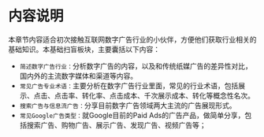 # 内容说明

本章节内容适合初次接触互联网数字广告行业的小伙伴，方便他们获取行业相关的基础知识。本基础扫盲板块，主要囊括以下内容：

- `简述数字广告行业：`分析数字广告的内容，以及和传统纸媒广告的差异性对比，国内外的主流数字媒体和渠道等内容。
- `常见广告专业术语：`主要分析在数字广告行业里面，常见的行业术语，包括展示、点击、点击率、转化率、点击成本、千次展示成本、转化等概念性名次。
- `搜索广告与信息流广告：`分享目前数字广告领域两大主流的广告展现形式。
- `常见Google广告类型：`就Google目前的Paid Ads的广告产品，做简单分享，包括搜索广告、购物广告、展示广告、发现广告、视频广告等；